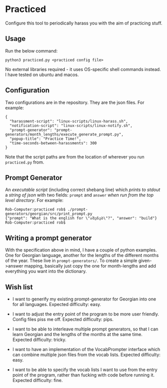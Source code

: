# Practiced

Configure this tool to periodically harass you with the aim of practicing stuff.

## Usage

Run the below command:

```
python3 practiced.py <practiced config file>
```

No external libraries required - it uses OS-specific shell commands instead. I have tested on ubuntu and macos.

## Configuration

Two configurations are in the repository. They are the json files. For example:

```
{
  "harassment-script": "linux-scripts/linux-harass.sh",
  "notification-script": "linux-scripts/linux-notify.sh",
  "prompt-generator": "prompt-generators/month_lengths/execute_generate_prompt.py",
  "popup-title": "Practice Time!",
  "time-seconds-between-harassments": 300
}
```

Note that the script paths are from the location of wherever you run `practiced.py` from.

## Prompt Generator

An _executable script_ (including correct shebang line) which _prints to stdout_ a _string of json_ with two fields: `prompt` and `answer` _when run from the top
level directory_. For example:

```
Rob-Computer:practiced rob$ ./prompt-generators/georgian/src/print_prompt.py
{"prompt": "What is the english for \"აშენებ\"?", "answer": "build"}
Rob-Computer:practiced rob$
```

## Writing a prompt generator

With the specification above in mind, I have a couple of python examples. One for Georgian language, another for the lengths of the different months of the year. These live in `prompt-generators/`. To create a simple given->answer mapping, basically just copy the one for month-lengths and add everything you want into the dictionary.

## Wish list

- I want to generify my existing prompt-generator for Georgian into one for all languages. Expected difficulty: easy.

- I want to adjust the entry point of the program to be more user friendly. Config files piss me off. Expected difficulty: pips.

- I want to be able to interleave multiple prompt generators, so that I can learn Georgian and the lengths of the months at the same time. Expected difficulty: tricky.

- I want to have an implementation of the VocabPrompter interface which can combine multiple json files from the vocab lists. Expected difficulty: easy.

- I want to be able to specify the vocab lists I want to use from the entry point of the program, rather than fucking with code before running it. Expected difficulty: fine.